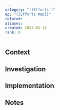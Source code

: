 ```yaml
---
category: "[[Efforts]]"
up: "[[Efforts Map]]"
related: 
aliases: 
created: 2024-02-14
rank: 0
---
```

## Context
## Investigation
## Implementation
## Notes
